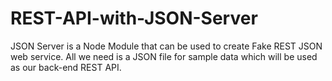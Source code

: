 # REST-API-with-JSON-Server
JSON Server is a Node Module that can be used to create Fake REST JSON web service. All we need is a JSON file for sample data which will be used as our back-end REST API.
